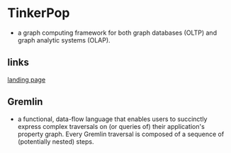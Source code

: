 # TinkerPop

- a graph computing framework for both graph databases (OLTP) and graph analytic systems (OLAP).

## links

[landing page](https://tinkerpop.apache.org/)

## Gremlin

- a functional, data-flow language that enables users to succinctly express complex traversals on (or queries of) their application's property graph. Every Gremlin traversal is composed of a sequence of (potentially nested) steps.
